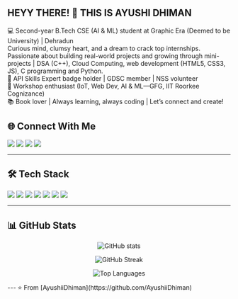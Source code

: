 ## HEYY THERE! 👋 THIS IS AYUSHI DHIMAN
💻 Second-year B.Tech CSE (AI & ML) student at Graphic Era (Deemed to be University) | Dehradun  
Curious mind, clumsy heart, and a dream to crack top internships. Passionate about building real-world projects and growing through mini-projects | DSA (C++), Cloud Computing, web development (HTML5, CSS3, JS), C programming and Python.  
🏅 API Skills Expert badge holder | GDSC member | NSS volunteer  
🌱 Workshop enthusiast (IoT, Web Dev, AI & ML—GFG, IIT Roorkee Cognizance)  
📚 Book lover | Always learning, always coding | Let’s connect and create!
## 🌐 Connect With Me  
<p align="left">
  <a href="https://github.com/AyushiiDhiman"><img src="https://img.shields.io/badge/GitHub-100000?style=for-the-badge&logo=github&logoColor=white"/></a>
  <a href="https://www.linkedin.com/in/ayushi-dhiman"><img src="https://img.shields.io/badge/LinkedIn-0077B5?style=for-the-badge&logo=linkedin&logoColor=white"/></a>
  <a href="https://leetcode.com/your-leetcode-id"><img src="https://img.shields.io/badge/LeetCode-FFA116?style=for-the-badge&logo=leetcode&logoColor=white"/></a>
  <a href="mailto:yourmail@gmail.com"><img src="https://img.shields.io/badge/Email-D14836?style=for-the-badge&logo=gmail&logoColor=white"/></a>
</p>  

---

## 🛠️ Tech Stack  
<p align="left">
  <img src="https://img.shields.io/badge/C++-00599C?style=for-the-badge&logo=cplusplus&logoColor=white"/>
  <img src="https://img.shields.io/badge/C-00599C?style=for-the-badge&logo=cplusplus&logoColor=white"/>
  <img src="https://img.shields.io/badge/Python-3776AB?style=for-the-badge&logo=python&logoColor=white"/>
  <img src="https://img.shields.io/badge/HTML5-E34F26?style=for-the-badge&logo=html5&logoColor=white"/>
  <img src="https://img.shields.io/badge/CSS3-1572B6?style=for-the-badge&logo=css3&logoColor=white"/>
  <img src="https://img.shields.io/badge/JavaScript-F7DF1E?style=for-the-badge&logo=javascript&logoColor=black"/>
  <img src="https://img.shields.io/badge/AI%20%26%20ML-FF6F00?style=for-the-badge&logo=TensorFlow&logoColor=white"/>
</p>  

---

## 📊 GitHub Stats  
<p align="center">
  <img src="https://github-readme-stats.vercel.app/api?username=AyushiiDhiman&show_icons=true&theme=tokyonight" alt="GitHub stats"/>
</p>  

<p align="center">
  <img src="https://streak-stats.demolab.com?user=AyushiiDhiman&theme=tokyonight&hide_border=false" alt="GitHub Streak"/>
</p>  

<p align="center">
  <img src="https://github-readme-stats.vercel.app/api/top-langs/?username=AyushiiDhiman&layout=compact&theme=tokyonight" alt="Top Languages"/>
</p>    
---
⭐️ From [AyushiiDhiman](https://github.com/AyushiiDhiman)  
